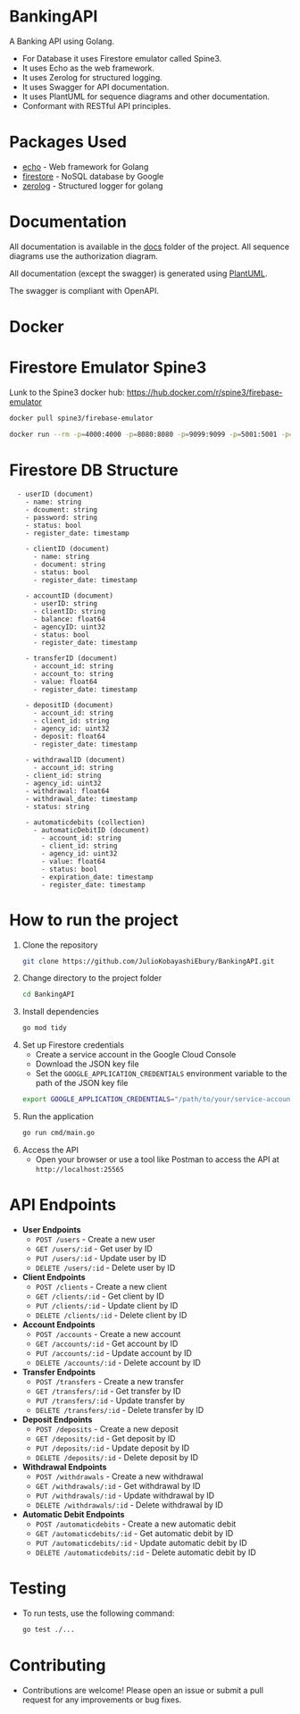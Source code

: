 # BankingAPI
A Banking API using Golang.

- For Database it uses Firestore emulator called Spine3.
- It uses Echo as the web framework.
- It uses Zerolog for structured logging.
- It uses Swagger for API documentation.
- It uses PlantUML for sequence diagrams and other documentation.
- Conformant with RESTful API principles.

# Packages Used

- [echo](https://echo.labstack.com/) - Web framework for Golang
- [firestore](https://cloud.google.com/firestore) - NoSQL database by Google
- [zerolog]("github.com/rs/zerolog/log") - Structured logger for golang

# Documentation
All documentation is available in the [docs](docs) folder of the project. All sequence diagrams use the authorization diagram.

All documentation (except the swagger) is generated using [PlantUML](https://plantuml.com/).

The swagger is compliant with OpenAPI.

# Docker

# Firestore Emulator Spine3

Lunk to the Spine3 docker hub: https://hub.docker.com/r/spine3/firebase-emulator 

```bash
docker pull spine3/firebase-emulator
```

```bash
docker run --rm -p=4000:4000 -p=8080:8080 -p=9099:9099 -p=5001:5001 -p=9199:9199 -p=9000:9000 -p=8085:8085 --env "GCP_PROJECT=banking" --name database-fs-emulator spine3/firebase-emulator --import /firebase/data
```

# Firestore DB Structure
```- users (collection)
  - userID (document)
    - name: string
    - dcoument: string
    - password: string
    - status: bool
    - register_date: timestamp
```
``` - clients (collection)
    - clientID (document)
      - name: string
      - document: string
      - status: bool
      - register_date: timestamp
```
``` - accounts (collection)
    - accountID (document)
      - userID: string
      - clientID: string
      - balance: float64
      - agencyID: uint32
      - status: bool
      - register_date: timestamp
```
``` - transfers (collection)
    - transferID (document)
      - account_id: string
      - account_to: string
      - value: float64
      - register_date: timestamp
```
``` - deposits (collection)
    - depositID (document)
      - account_id: string
      - client_id: string
      - agency_id: uint32
      - deposit: float64
      - register_date: timestamp
```
``` - withdrawals (collection)
    - withdrawalID (document)
      - account_id: string
    - client_id: string
    - agency_id: uint32
    - withdrawal: float64
    - withdrawal_date: timestamp
    - status: string
```
```
    - automaticdebits (collection)
      - automaticDebitID (document)
        - account_id: string
        - client_id: string
        - agency_id: uint32
        - value: float64
        - status: bool
        - expiration_date: timestamp
        - register_date: timestamp
```
# How to run the project
1. Clone the repository
    ```bash
    git clone https://github.com/JulioKobayashiEbury/BankingAPI.git
    ```
2. Change directory to the project folder
    ```bash
    cd BankingAPI
    ```
3. Install dependencies
    ```bash
    go mod tidy
    ```
4. Set up Firestore credentials
    - Create a service account in the Google Cloud Console
    - Download the JSON key file
    - Set the `GOOGLE_APPLICATION_CREDENTIALS` environment variable to the path of the JSON key file
    ```bash
    export GOOGLE_APPLICATION_CREDENTIALS="/path/to/your/service-account-file.json"
    ```
5. Run the application
    ```bash
    go run cmd/main.go
    ```
6. Access the API
    - Open your browser or use a tool like Postman to access the API at `http://localhost:25565`
# API Endpoints
- **User Endpoints**
    - `POST /users` - Create a new user
    - `GET /users/:id` - Get user by ID
    - `PUT /users/:id` - Update user by ID
    - `DELETE /users/:id` - Delete user by ID
- **Client Endpoints**
    - `POST /clients` - Create a new client
    - `GET /clients/:id` - Get client by ID
    - `PUT /clients/:id` - Update client by ID
    - `DELETE /clients/:id` - Delete client by ID
- **Account Endpoints**
    - `POST /accounts` - Create a new account
    - `GET /accounts/:id` - Get account by ID
    - `PUT /accounts/:id` - Update account by ID
    - `DELETE /accounts/:id` - Delete account by ID
- **Transfer Endpoints**
    - `POST /transfers` - Create a new transfer
    - `GET /transfers/:id` - Get transfer by ID
    - `PUT /transfers/:id` - Update transfer by
    - `DELETE /transfers/:id` - Delete transfer by ID
- **Deposit Endpoints**
    - `POST /deposits` - Create a new deposit
    - `GET /deposits/:id` - Get deposit by ID
    - `PUT /deposits/:id` - Update deposit by ID
    - `DELETE /deposits/:id` - Delete deposit by ID
- **Withdrawal Endpoints**
    - `POST /withdrawals` - Create a new withdrawal
    - `GET /withdrawals/:id` - Get withdrawal by ID
    - `PUT /withdrawals/:id` - Update withdrawal by ID
    - `DELETE /withdrawals/:id` - Delete withdrawal by ID
- **Automatic Debit Endpoints**
    - `POST /automaticdebits` - Create a new automatic debit
    - `GET /automaticdebits/:id` - Get automatic debit by ID
    - `PUT /automaticdebits/:id` - Update automatic debit by ID
    - `DELETE /automaticdebits/:id` - Delete automatic debit by ID
# Testing
- To run tests, use the following command:
    ```bash
    go test ./...
    ```
# Contributing
- Contributions are welcome! Please open an issue or submit a pull request for any improvements or bug fixes.
